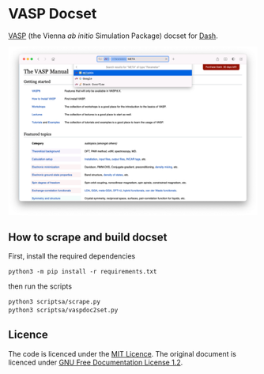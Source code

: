 # VASP Docset

[VASP](https://www.vasp.at/) (the Vienna _ab initio_ Simulation Package) docset for [Dash](http://kapeli.com/dash/).

![](screenshot.png)

## How to scrape and build docset

First, install the required dependencies

```
python3 -m pip install -r requirements.txt
```

then run the scripts

```bash
python3 scriptsa/scrape.py
python3 scriptsa/vaspdoc2set.py
```

## Licence

The code is licenced under the [MIT Licence](LICENCE).
The original document is licenced under [GNU Free Documentation License 1.2](https://www.gnu.org/licenses/old-licenses/fdl-1.2.txt).
